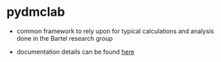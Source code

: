 # pydmclab

- common framework to rely upon for typical calculations and analysis done in the Bartel research group

- documentation details can be found [here](docs.md)

